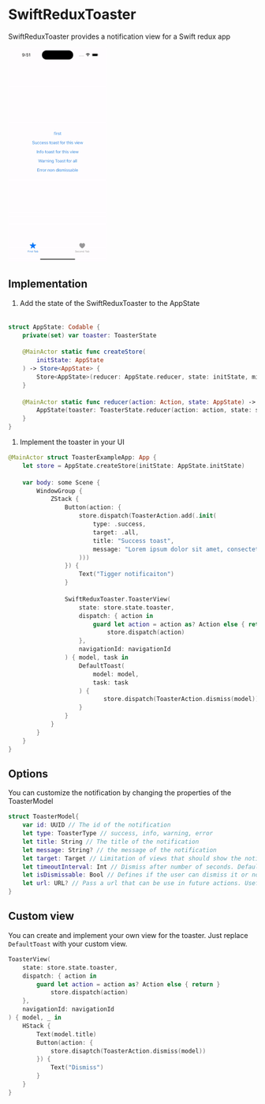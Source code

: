 # SwiftReduxToaster
SwiftReduxToaster provides a notification view for a Swift redux app

![Demo](https://github.com/andylindebros/SwiftReduxToaster/blob/main/Assets/banner.gif)


## Implementation
1. Add the state of the SwiftReduxToaster to the AppState
```Swift

struct AppState: Codable {
    private(set) var toaster: ToasterState

    @MainActor static func createStore(
        initState: AppState
    ) -> Store<AppState> {
        Store<AppState>(reducer: AppState.reducer, state: initState, middleware: [Middleware<AppState>]())
    }

    @MainActor static func reducer(action: Action, state: AppState) -> AppState {
        AppState(toaster: ToasterState.reducer(action: action, state: state.toaster))
    }
}
```
1. Implement the toaster in your UI
``` Swift
@MainActor struct ToasterExampleApp: App {
    let store = AppState.createStore(initState: AppState.initState)
    
    var body: some Scene {
        WindowGroup {
            ZStack {
                Button(action: {
                    store.dispatch(ToasterAction.add(.init(
                        type: .success, 
                        target: .all, 
                        title: "Success toast", 
                        message: "Lorem ipsum dolor sit amet, consectetur adipiscing elit, sed do eiusmod tempor incididunt ut labore et dolore magna aliqua."
                    )))
                }) {
                    Text("Tigger notificaiton")
                }

                SwiftReduxToaster.ToasterView(
                    state: store.state.toaster,
                    dispatch: { action in
                        guard let action = action as? Action else { return }
                            store.dispatch(action)
                    },
                    navigationId: navigationId
                ) { model, task in
                    DefaultToast(
                        model: model,
                        task: task
                    ) {
                           store.dispatch(ToasterAction.dismiss(model))
                    }
                }
            }
        }
    }
}
```

## Options
You can customize the notification by changing the properties of the ToasterModel
```Swift
struct ToasterModel{
    var id: UUID // The id of the notification
    let type: ToasterType // success, info, warning, error
    let title: String // The title of the notification
    let message: String? // the message of the notification
    let target: Target // Limitation of views that should show the notification (Useful if you have multiple view implementations)
    let timeoutInterval: Int // Dismiss after number of seconds. Default is 7. Disable it by setting it to zero
    let isDismissable: Bool // Defines if the user can dismiss it or not
    let url: URL? // Pass a url that can be use in future actions. Useful when working with deep links
}
```

## Custom view
You can create and implement your own view for the toaster. Just replace `DefaultToast` with your custom view.
```Swift
ToasterView(
    state: store.state.toaster,
    dispatch: { action in
        guard let action = action as? Action else { return }
            store.dispatch(action)
    },
    navigationId: navigationId
) { model, _ in
    HStack {
        Text(model.title)
        Button(action: {
            store.disaptch(ToasterAction.dismiss(model))
        }) {
            Text("Dismiss")
        }
    }
}
```
